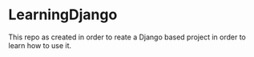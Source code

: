 # LearningDjango
This repo as created in order to reate a Django based project in order to learn how to use it.

